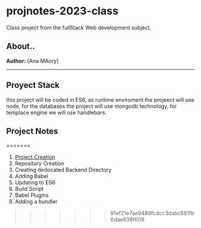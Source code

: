 # projnotes-2023-class
Class project from the fullStack Web development subject.

## About..
**Author:** [Ana MAory] 

---


## Proyect Stack 
this project will be coded in ES6, as runtime enviroment the projeect will use node, 
for the databases the project will use mongodb technology, for templace engine we will use handlebars. 

## Project Notes 



=======
1. [Project Creation](https://github.com/Maory12/projnotes-2023-class/blob/main/class-notes/1-Projetc-Creation.md)
2. Repository Creation 
3. Creating dedocated Backend Directory 
4. Adding Babel 
5. Updating to ES6 
6. Build Script 
7. Babel Plugins 
8. Adding a bundler
>>>>>>> 91ef21e7ae9489fcdcc3dabc681fb0dae838f608

